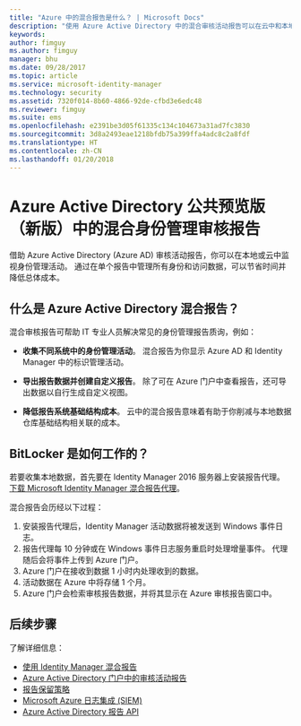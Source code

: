 ```yaml
---
title: "Azure 中的混合报告是什么？ | Microsoft Docs"
description: "使用 Azure Active Directory 中的混合审核活动报告可以在云中和本地查看已审核的事件。"
keywords: 
author: fimguy
ms.author: fimguy
manager: bhu
ms.date: 09/28/2017
ms.topic: article
ms.service: microsoft-identity-manager
ms.technology: security
ms.assetid: 7320f014-8b60-4866-92de-cfbd3e6edc48
ms.reviewer: fimguy
ms.suite: ems
ms.openlocfilehash: e2391be3d05f61335c134c104673a31ad7fc3830
ms.sourcegitcommit: 3d8a2493eae1218bfdb75a399ffa4adc8c2a8fdf
ms.translationtype: HT
ms.contentlocale: zh-CN
ms.lasthandoff: 01/20/2018
---
```

# <a name="hybrid-identity-management-audit-reporting-in-azure-active-directory-public-preview-refresh"></a>Azure Active Directory 公共预览版（新版）中的混合身份管理审核报告
借助 Azure Active Directory (Azure AD) 审核活动报告，你可以在本地或云中监视身份管理活动。 通过在单个报告中管理所有身份和访问数据，可以节省时间并降低总体成本。

## <a name="what-is-azure-active-directory-hybrid-reporting"></a>什么是 Azure Active Directory 混合报告？
混合审核报告可帮助 IT 专业人员解决常见的身份管理报告质询，例如：

* **收集不同系统中的身份管理活动**。 混合报告为你显示 Azure AD 和 Identity Manager 中的标识管理活动。

* **导出报告数据并创建自定义报告**。 除了可在 Azure 门户中查看报告，还可导出数据以自行生成自定义视图。

* **降低报告系统基础结构成本**。 云中的混合报告意味着有助于你削减与本地数据仓库基础结构相关联的成本。

## <a name="how-does-it-work"></a>BitLocker 是如何工作的？

若要收集本地数据，首先要在 Identity Manager 2016 服务器上安装报告代理。 [下载 Microsoft Identity Manager 混合报告代理](https://www.microsoft.com/download/details.aspx?id=55112)。

混合报告会历经以下过程：
1. 安装报告代理后，Identity Manager 活动数据将被发送到 Windows 事件日志。
2. 报告代理每 10 分钟或在 Windows 事件日志服务重启时处理增量事件。 代理随后会将事件上传到 Azure 门户。
3. Azure 门户在接收到数据 1 小时内处理收到的数据。
4. 活动数据在 Azure 中将存储 1 个月。
5. Azure 门户会检索审核报告数据，并将其显示在 Azure 审核报告窗口中。

## <a name="next-steps"></a>后续步骤
了解详细信息：
- [使用 Identity Manager 混合报告](working-with-identity-manager-hybrid-reporting.md)
- [Azure Active Directory 门户中的审核活动报告](https://docs.microsoft.com/azure/active-directory/active-directory-reporting-activity-audit-logs)
- [报告保留策略](https://docs.microsoft.com/azure/active-directory/active-directory-reporting-retention)
- [Microsoft Azure 日志集成 (SIEM)](https://docs.microsoft.com/azure/security/security-azure-log-integration-overview)
- [Azure Active Directory 报告 API](https://docs.microsoft.com/azure/active-directory/active-directory-reporting-api-getting-started)
